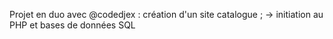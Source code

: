 Projet en duo avec @codedjex : création d'un site catalogue ;
-> initiation au PHP et bases de données SQL
